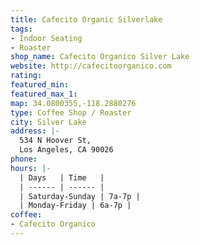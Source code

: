 ```yaml
---
title: Cafecito Organic Silverlake
tags:
- Indoor Seating
- Roaster
shop_name: Cafecito Organico Silver Lake
website: http://cafecitoorganico.com
rating: 
featured_min: 
featured_max_1: 
map: 34.0800355,-118.2880276
type: Coffee Shop / Roaster
city: Silver Lake
address: |-
  534 N Hoover St,
  Los Angeles, CA 90026
phone: 
hours: |-
  | Days   | Time   |
  | ------ | ------ |
  | Saturday-Sunday | 7a-7p |
  | Monday-Friday | 6a-7p |
coffee:
- Cafecito Organico
---
```


